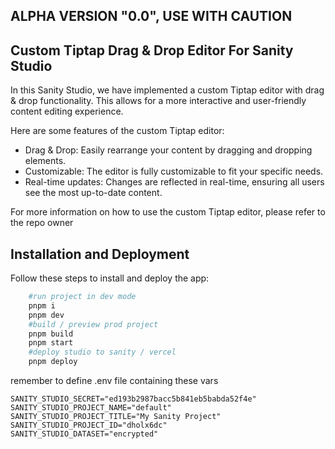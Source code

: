 ## ALPHA VERSION "0.0", USE WITH CAUTION

## Custom Tiptap Drag & Drop Editor For Sanity Studio

In this Sanity Studio, we have implemented a custom Tiptap editor with drag & drop functionality. This allows for a more interactive and user-friendly content editing experience.

Here are some features of the custom Tiptap editor:

- Drag & Drop: Easily rearrange your content by dragging and dropping elements.
- Customizable: The editor is fully customizable to fit your specific needs.
- Real-time updates: Changes are reflected in real-time, ensuring all users see the most up-to-date content.

For more information on how to use the custom Tiptap editor, please refer to the repo owner

## Installation and Deployment

Follow these steps to install and deploy the app:

```zsh
    #run project in dev mode
    pnpm i
    pnpm dev
    #build / preview prod project
    pnpm build
    pnpm start
    #deploy studio to sanity / vercel
    pnpm deploy
```

remember to define .env file containing these vars

```.env
SANITY_STUDIO_SECRET="ed193b2987bacc5b841eb5babda52f4e"
SANITY_STUDIO_PROJECT_NAME="default"
SANITY_STUDIO_PROJECT_TITLE="My Sanity Project"
SANITY_STUDIO_PROJECT_ID="dholx6dc"
SANITY_STUDIO_DATASET="encrypted"
```
